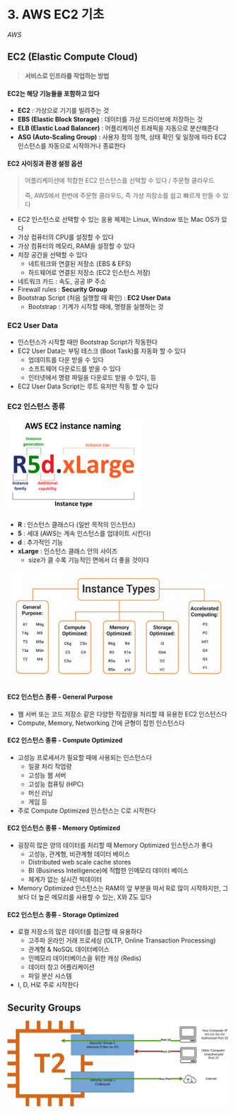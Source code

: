 # 3. AWS EC2 기초

*AWS*



## EC2 (Elastic Compute Cloud)

> #### 서비스로 인프라를 작업하는 방법



#### EC2는 해당 기능들을 포함하고 있다

- **EC2** : 가상으로 기기를 빌려주는 것
- **EBS (Elastic Block Storage)** : 데이터를 가상 드라이브에 저장하는 것
- **ELB (Elastic Load Balancer)** : 어플리케이션 트래픽을 자동으로 분산해준다
- **ASG (Auto-Scaling Group)** : 사용자 정의 정책, 상태 확인 및 일정에 따라 EC2 인스턴스를 자동으로 시작하거나 종료한다



#### EC2 사이징과 환경 설정 옵션

> 어플리케이션에 적합한 EC2 인스턴스를 선택할 수 있다 / 주문형 클라우드
>
> 즉, AWS에서 한번에 주문형 클라우드, 즉 가상 저장소를 쉽고 빠르게 만들 수 있다

- EC2 인스턴스로 선택할 수 있는 응용 체제는 Linux, Window 또는 Mac OS가 있다
- 가상 컴퓨터의 CPU를 설정할 수 있다
- 가상 컴퓨터의 메모리, RAM을 설정할 수 있다
- 저장 공간을 선택할 수 있다
  - 네트워크와 연결된 저장소 (EBS & EFS)
  - 하드웨어로 연결된 저장소 (EC2 인스턴스 저장)
- 네트워크 카드 : 속도, 공공 IP 주소
- Firewall rules : **Security Group**
- Bootstrap Script (처음 실행할 때 확인) : **EC2 User Data**
  - Bootstrap : 기계가 시작할 때에, 명령을 실행하는 것



### EC2 User Data

- 인스턴스가 시작할 때만 Bootstrap Script가 작동한다
- EC2 User Data는 부팅 테스크 (Boot Task)를 자동화 할 수 있다
  - 업데이트를 다운 받을 수 있다
  - 소프트웨어 다운로드를 받을 수 있다
  - 인터넷에서 명령 파일을 다운로드 받을 수 있다, 등
- EC2 User Data Script는 루트 유저만 작동 할 수 있다



### EC2 인스턴스 종류

<img src="3_AWS_EC2_기초.assets/The-naming-principle-of-AWS-EC2-instance-types-1.png" alt="The-naming-principle-of-AWS-EC2-instance-types-1" style="zoom:50%;" />

- **R** : 인스턴스 클래스다 (일반 목적의 인스턴스)
- **5** : 세대 (AWS는 계속 인스턴스를 업데이트 시킨다)
- **d** : 추가적인 기능
- **xLarge** : 인스턴스 클래스 안의 사이즈
  - size가 클 수록 기능적인 면에서 더 좋을 것이다



![typesofec2instances768x384](3_AWS_EC2_기초.assets/typesofec2instances768x384.png)

#### EC2 인스턴스 종류 - General Purpose

- 웹 서버 또는 코드 저장소 같은 다양한 작접량을 처리할 때 유용한 EC2 인스턴스다
- Compute, Memory, Networking 간에 균형이 잡힌 인스턴스다



#### EC2 인스턴스 종류 - Compute Optimized

- 고성능 프로세서가 필요할 때에 사용되는 인스턴스다
  - 일괄 처리 작업량
  - 고성능 웹 서버
  - 고성능 컴퓨팅 (HPC)
  - 머신 러닝
  - 게임 등
- 주로 Compute Optimized 인스턴스는 C로 시작한다



#### EC2 인스턴스 종류 - Memory Optimized

- 굉장히 많은 양의 데이터를 처리할 때 Memory Optimized 인스턴스가 좋다
  - 고성능, 관계형, 비관계형 데이터 베이스
  - Distributed web scale cache stores
  - BI (Business Intelligence)에 적합한 인메모리 데이터 베이스
  - 체계가 없는 실시간 빅데이터
- Memory Optimized 인스턴스는 RAM의 앞 부분을 따서 R로 많이 시작하지만, 그보다 더 높은 메모리를 사용할 수 있는, X와 Z도 있다



#### EC2 인스턴스 종류 - Storage Optimized

- 로컬 저장소의 많은 데이터를 접근할 때 유용하다
  - 고주파 온라인 거래 프로세싱 (OLTP, Online Transaction Processing)
  - 관계형 & NoSQL 데이터베이스
  - 인메모리 데이터베이스을 위한 캐싱 (Redis)
  - 데이터 창고 어플리케이션
  - 파일 분산 시스템
- I, D, H로 주로 시작한다





## Security Groups

![aws-security-groups-filtering](3_AWS_EC2_기초.assets/aws-security-groups-filtering.webp)
